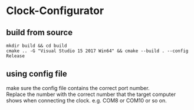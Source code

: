# Clock-Configurator


## build from source
  
    mkdir build && cd build
    cmake .. -G "Visual Studio 15 2017 Win64" && cmake --build . --config Release
    
## using config file

make sure the config file contains the correct port number.  
Replace the number with the correct number that the target computer shows when connecting the clock. 
e.g. COM8 or COM10 or so on.
